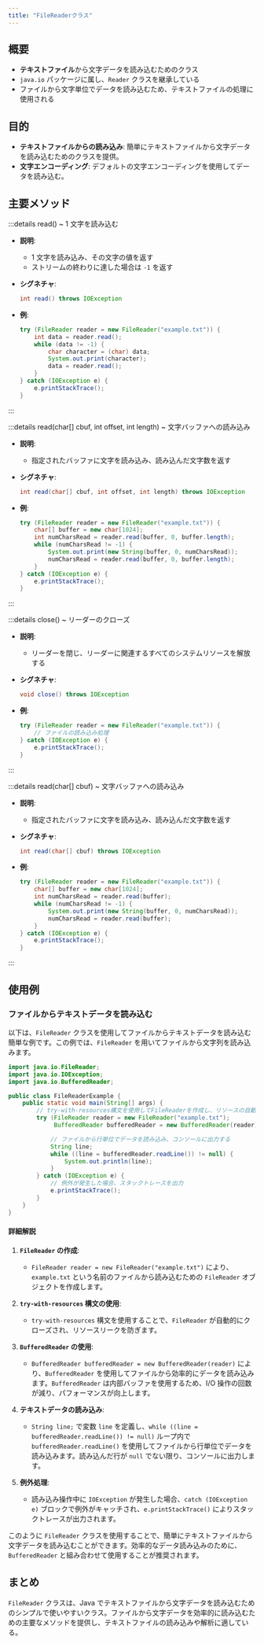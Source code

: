 ```yaml
---
title: "FileReaderクラス"
---
```


## 概要

- **テキストファイル**から文字データを読み込むためのクラス
- `java.io` パッケージに属し、`Reader` クラスを継承している
- ファイルから文字単位でデータを読み込むため、テキストファイルの処理に使用される

## 目的

- **テキストファイルからの読み込み**:
  簡単にテキストファイルから文字データを読み込むためのクラスを提供。
- **文字エンコーディング**:
  デフォルトの文字エンコーディングを使用してデータを読み込む。

## 主要メソッド

:::details read() ~ 1 文字を読み込む

- **説明**:

  - 1 文字を読み込み、その文字の値を返す
  - ストリームの終わりに達した場合は `-1` を返す

- **シグネチャ**:

  ```java
  int read() throws IOException
  ```

- **例**:
  ```java
  try (FileReader reader = new FileReader("example.txt")) {
      int data = reader.read();
      while (data != -1) {
          char character = (char) data;
          System.out.print(character);
          data = reader.read();
      }
  } catch (IOException e) {
      e.printStackTrace();
  }
  ```

:::

:::details read(char[] cbuf, int offset, int length) ~ 文字バッファへの読み込み

- **説明**:

  - 指定されたバッファに文字を読み込み、読み込んだ文字数を返す

- **シグネチャ**:

  ```java
  int read(char[] cbuf, int offset, int length) throws IOException
  ```

- **例**:
  ```java
  try (FileReader reader = new FileReader("example.txt")) {
      char[] buffer = new char[1024];
      int numCharsRead = reader.read(buffer, 0, buffer.length);
      while (numCharsRead != -1) {
          System.out.print(new String(buffer, 0, numCharsRead));
          numCharsRead = reader.read(buffer, 0, buffer.length);
      }
  } catch (IOException e) {
      e.printStackTrace();
  }
  ```

:::

:::details close() ~ リーダーのクローズ

- **説明**:

  - リーダーを閉じ、リーダーに関連するすべてのシステムリソースを解放する

- **シグネチャ**:

  ```java
  void close() throws IOException
  ```

- **例**:
  ```java
  try (FileReader reader = new FileReader("example.txt")) {
      // ファイルの読み込み処理
  } catch (IOException e) {
      e.printStackTrace();
  }
  ```

:::

:::details read(char[] cbuf) ~ 文字バッファへの読み込み

- **説明**:

  - 指定されたバッファに文字を読み込み、読み込んだ文字数を返す

- **シグネチャ**:

  ```java
  int read(char[] cbuf) throws IOException
  ```

- **例**:
  ```java
  try (FileReader reader = new FileReader("example.txt")) {
      char[] buffer = new char[1024];
      int numCharsRead = reader.read(buffer);
      while (numCharsRead != -1) {
          System.out.print(new String(buffer, 0, numCharsRead));
          numCharsRead = reader.read(buffer);
      }
  } catch (IOException e) {
      e.printStackTrace();
  }
  ```

:::

## 使用例

### ファイルからテキストデータを読み込む

以下は、`FileReader` クラスを使用してファイルからテキストデータを読み込む簡単な例です。この例では、`FileReader` を用いてファイルから文字列を読み込みます。

```java
import java.io.FileReader;
import java.io.IOException;
import java.io.BufferedReader;

public class FileReaderExample {
    public static void main(String[] args) {
        // try-with-resources構文を使用してFileReaderを作成し、リソースの自動解放を行う
        try (FileReader reader = new FileReader("example.txt");
             BufferedReader bufferedReader = new BufferedReader(reader)) {

            // ファイルから行単位でデータを読み込み、コンソールに出力する
            String line;
            while ((line = bufferedReader.readLine()) != null) {
                System.out.println(line);
            }
        } catch (IOException e) {
            // 例外が発生した場合、スタックトレースを出力
            e.printStackTrace();
        }
    }
}
```

#### 詳細解説

1. **`FileReader` の作成**:

   - `FileReader reader = new FileReader("example.txt")` により、`example.txt` という名前のファイルから読み込むための `FileReader` オブジェクトを作成します。

2. **`try-with-resources` 構文の使用**:

   - `try-with-resources` 構文を使用することで、`FileReader` が自動的にクローズされ、リソースリークを防ぎます。

3. **`BufferedReader` の使用**:

   - `BufferedReader bufferedReader = new BufferedReader(reader)` により、`BufferedReader` を使用してファイルから効率的にデータを読み込みます。`BufferedReader` は内部バッファを使用するため、I/O 操作の回数が減り、パフォーマンスが向上します。

4. **テキストデータの読み込み**:

   - `String line;` で変数 `line` を定義し、`while ((line = bufferedReader.readLine()) != null)` ループ内で `bufferedReader.readLine()` を使用してファイルから行単位でデータを読み込みます。読み込んだ行が `null` でない限り、コンソールに出力します。

5. **例外処理**:
   - 読み込み操作中に `IOException` が発生した場合、`catch (IOException e)` ブロックで例外がキャッチされ、`e.printStackTrace()` によりスタックトレースが出力されます。

このように `FileReader` クラスを使用することで、簡単にテキストファイルから文字データを読み込むことができます。効率的なデータ読み込みのために、`BufferedReader` と組み合わせて使用することが推奨されます。

## まとめ

`FileReader` クラスは、Java でテキストファイルから文字データを読み込むためのシンプルで使いやすいクラス。ファイルから文字データを効率的に読み込むための主要なメソッドを提供し、テキストファイルの読み込みや解析に適している。
